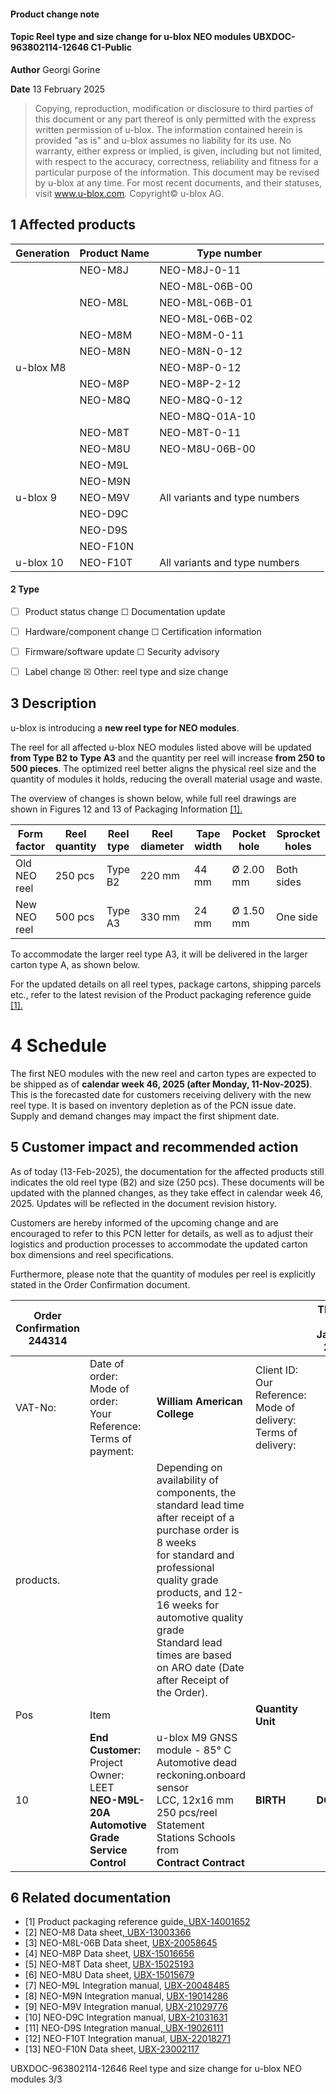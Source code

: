 

#### **Product change note**

#### **Topic Reel type and size change for u-blox NEO modules** UBXDOC-963802114-12646 C1-Public

**Author** Georgi Gorine

**Date** 13 February 2025

> Copying, reproduction, modification or disclosure to third parties of this document or any part thereof is only permitted with the express written permission of u-blox. The information contained herein is provided "as is" and u-blox assumes no liability for its use. No warranty, either express or implied, is given, including but not limited, with respect to the accuracy, correctness, reliability and fitness for a particular purpose of the information. This document may be revised by u-blox at any time. For most recent documents, and their statuses, visit www.u-blox.com. Copyright© u-blox AG.

## **1 Affected products**

| Generation | Product Name | Type number                   |  |  |
|------------|--------------|-------------------------------|--|--|
|            | NEO-M8J      | NEO-M8J-0-11                  |  |  |
|            |              | NEO-M8L-06B-00                |  |  |
|            | NEO-M8L      | NEO-M8L-06B-01                |  |  |
|            |              | NEO-M8L-06B-02                |  |  |
|            | NEO-M8M      | NEO-M8M-0-11                  |  |  |
|            | NEO-M8N      | NEO-M8N-0-12                  |  |  |
| u-blox M8  |              | NEO-M8P-0-12                  |  |  |
|            | NEO-M8P      | NEO-M8P-2-12                  |  |  |
|            | NEO-M8Q      | NEO-M8Q-0-12                  |  |  |
|            |              | NEO-M8Q-01A-10                |  |  |
|            | NEO-M8T      | NEO-M8T-0-11                  |  |  |
|            | NEO-M8U      | NEO-M8U-06B-00                |  |  |
|            | NEO-M9L      |                               |  |  |
|            | NEO-M9N      |                               |  |  |
| u-blox 9   | NEO-M9V      | All variants and type numbers |  |  |
|            | NEO-D9C      |                               |  |  |
|            | NEO-D9S      |                               |  |  |
|            | NEO-F10N     |                               |  |  |
| u-blox 10  | NEO-F10T     | All variants and type numbers |  |  |

#### **2 Type**

- ☐ Product status change ☐ Documentation update
- ☐ Hardware/component change ☐ Certification information
- ☐ Firmware/software update ☐ Security advisory

- ☐ Label change ☒ Other: reel type and size change

## **3 Description**

u-blox is introducing a **new reel type for NEO modules**.

The reel for all affected u-blox NEO modules listed above will be updated **from Type B2 to Type A3** and the quantity per reel will increase **from 250 to 500 pieces**. The optimized reel better aligns the physical reel size and the quantity of modules it holds, reducing the overall material usage and waste.



The overview of changes is shown below, while full reel drawings are shown in Figures 12 and 13 of Packaging Information [\[1\].](#page-2-0)

| Form factor  | Reel quantity | Reel type | Reel diameter | Tape width | Pocket hole | Sprocket holes |
|--------------|---------------|-----------|---------------|------------|-------------|----------------|
| Old NEO reel | 250 pcs       | Type B2   | 220 mm        | 44 mm      | Ø 2.00 mm   | Both sides     |
| New NEO reel | 500 pcs       | Type A3   | 330 mm        | 24 mm      | Ø 1.50 mm   | One side       |



To accommodate the larger reel type A3, it will be delivered in the larger carton type A, as shown below.



For the updated details on all reel types, package cartons, shipping parcels etc., refer to the latest revision of the Product packaging reference guide [\[1\].](#page-2-0)



# **4 Schedule**

The first NEO modules with the new reel and carton types are expected to be shipped as of **calendar week 46, 2025 (after Monday, 11-Nov-2025)**. This is the forecasted date for customers receiving delivery with the new reel type. It is based on inventory depletion as of the PCN issue date. Supply and demand changes may impact the first shipment date.

## **5 Customer impact and recommended action**

As of today (13-Feb-2025), the documentation for the affected products still indicates the old reel type (B2) and size (250 pcs). These documents will be updated with the planned changes, as they take effect in calendar week 46, 2025. Updates will be reflected in the document revision history.

Customers are hereby informed of the upcoming change and are encouraged to refer to this PCN letter for details, as well as to adjust their logistics and production processes to accommodate the updated carton box dimensions and reel specifications.

Furthermore, please note that the quantity of modules per reel is explicitly stated in the Order Confirmation document.

| <b>Order Confirmation 244314</b> |                                                                                                                        |                                                                                                                                                                                                                                                                                                    |                                                                         | Thalwil, 28 January 2025 |                       |                   |  |  |
|----------------------------------|------------------------------------------------------------------------------------------------------------------------|----------------------------------------------------------------------------------------------------------------------------------------------------------------------------------------------------------------------------------------------------------------------------------------------------|-------------------------------------------------------------------------|--------------------------|-----------------------|-------------------|--|--|
| VAT-No:                          | Date of order:<br>Mode of order:<br>Your Reference:<br>Terms of payment:                                               | <b>William American College</b>                                                                                                                                                                                                                                                                    | Client ID:<br>Our Reference:<br>Mode of delivery:<br>Terms of delivery: |                          |                       |                   |  |  |
| products.                        |                                                                                                                        | Depending on availability of components, the standard lead time after receipt of a purchase order is 8 weeks<br>for standard and professional quality grade products, and 12-16 weeks for automotive quality grade<br>Standard lead times are based on ARO date (Date after Receipt of the Order). |                                                                         |                          |                       |                   |  |  |
| Pos                              | Item                                                                                                                   |                                                                                                                                                                                                                                                                                                    | <b>Quantity Unit</b>                                                    |                          | <b>Price</b>          | <b>Total USD</b>  |  |  |
| 10                               | <b>End Customer:</b><br>Project Owner: LEET<br><b>NEO-M9L-20A</b><br><b>Automotive Grade</b><br><b>Service Control</b> | u-blox M9 GNSS module - 85° C<br>Automotive dead reckoning.onboard sensor<br>LCC, 12x16 mm 250 pcs/reel<br>Statement Stations Schools from<br><b>Contract Contract</b>                                                                                                                             | <b>BIRTH</b>                                                            | <b>DCS</b>               | <b>College Street</b> | <b>STATE CARD</b> |  |  |

## **6 Related documentation**

- <span id="page-2-0"></span>[1] Product packaging reference guide[, UBX-14001652](https://www.u-blox.com/docs/UBX-14001652)
- [2] NEO-M8 Data sheet[, UBX-13003366](https://content.u-blox.com/sites/default/files/NEO-M8_DataSheet_%28UBX-13003366%29.pdf)
- [3] NEO-M8L-06B Data sheet, [UBX-20058645](https://content.u-blox.com/sites/default/files/NEO-M8L-06B-ADR450_DataSheet_UBX-20058645.pdf)
- [4] NEO-M8P Data sheet, [UBX-15016656](https://content.u-blox.com/sites/default/files/NEO-M8P_DataSheet_UBX-15016656.pdf)
- [5] NEO-M8T Data sheet, [UBX-15025193](https://content.u-blox.com/sites/default/files/documents/NEO-LEA-M8T-FW3_DataSheet_UBX-15025193.pdf)
- [6] NEO-M8U Data sheet, [UBX-15015679](https://content.u-blox.com/sites/default/files/NEO-M8U_DataSheet_UBX-15015679.pdf)
- [7] NEO-M9L Integration manual, [UBX-20048485](https://content.u-blox.com/sites/default/files/NEO-M9L_Integrationmanual_UBX-20048485.pdf)
- [8] NEO-M9N Integration manual, [UBX-19014286](https://content.u-blox.com/sites/default/files/NEO-M9N_Integrationmanual_UBX-19014286.pdf)
- [9] NEO-M9V Integration manual, [UBX-21029776](https://content.u-blox.com/sites/default/files/NEO-M9V_IntegrationManual_UBX-21029776.pdf)
- [10] NEO-D9C Integration manual, [UBX-21031631](https://content.u-blox.com/sites/default/files/NEO-D9C_IntegrationManual_UBX-21031631.pdf)
- [11] NEO-D9S Integration manual[, UBX-19026111](https://content.u-blox.com/sites/default/files/NEO-D9S_IntegrationManual_UBX-19026111.pdf)
- [12] NEO-F10T Integration manual, [UBX-22018271](https://content.u-blox.com/sites/default/files/documents/NEO-F10T_IntegrationManual_UBX-22018271.pdf)
- [13] NEO-F10N Data sheet, [UBX-23002117](https://content.u-blox.com/sites/default/files/documents/NEO-F10N_DataSheet_UBX-23002117.pdf)

UBXDOC-963802114-12646 Reel type and size change for u-blox NEO modules 3/3